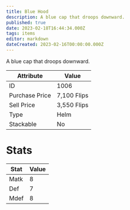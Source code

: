 ```yaml
---
title: Blue Hood
description: A blue cap that droops downward.
published: true
date: 2023-02-18T16:44:34.000Z
tags: items
editor: markdown
dateCreated: 2023-02-16T00:00:00.000Z
---
```


A blue cap that droops downward.

|Attribute|Value|
|-|-|
|ID|1006|
|Purchase Price|7,100 Flips|
|Sell Price|3,550 Flips|
|Type|Helm|
|Stackable|No|

# Stats
|Stat|Value|
|-|-|
|Matk|8|
|Def|7|
|Mdef|8|
